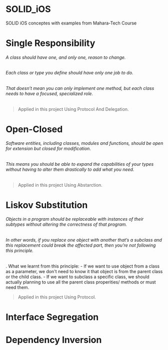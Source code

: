 # SOLID_iOS
SOLID iOS conceptes with examples from Mahara-Tech Course

# Single Responsibility
###### A class should have one, and only one, reason to change.
###### Each class or type you define should have only one job to do.
###### That doesn’t mean you can only implement one method, but each class needs to have a focused, specialized role.
> Applied in this project Using Protocol And Delegation.


# Open-Closed
###### Software entities, including classes, modules and functions, should be open for extension but closed for modification.
###### This means you should be able to expand the capabilities of your types without having to alter them drastically to add what you need.
> Applied in this project Using Abstarction.


# Liskov Substitution
###### Objects in a program should be replaceable with instances of their subtypes without altering the correctness of that program.
###### In other words, if you replace one object with another that’s a subclass and this replacement could break the affected part, then you’re not following this principle.

 . What we learnt from this principle:
     - If we want to use object from a class as a parameter,
 we don't need to know it that object is from the parent class or the child class.
     - If we want to subclass a specific class,
 we should actually planning to use all the parent class properities/ methods or must need them.

> Applied in this project Using Protocol.




# Interface Segregation




# Dependency Inversion



